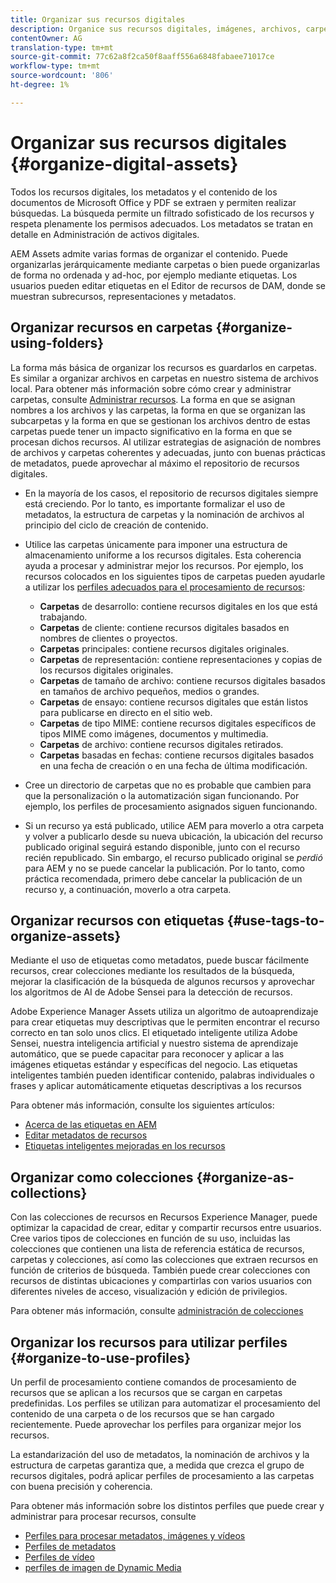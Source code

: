 ```yaml
---
title: Organizar sus recursos digitales
description: Organice sus recursos digitales, imágenes, archivos, carpetas, etc. mediante Experience Manager.
contentOwner: AG
translation-type: tm+mt
source-git-commit: 77c62a8f2ca50f8aaff556a6848fabaee71017ce
workflow-type: tm+mt
source-wordcount: '806'
ht-degree: 1%

---
```



# Organizar sus recursos digitales {#organize-digital-assets}

Todos los recursos digitales, los metadatos y el contenido de los documentos de Microsoft Office y PDF se extraen y permiten realizar búsquedas. La búsqueda permite un filtrado sofisticado de los recursos y respeta plenamente los permisos adecuados. Los metadatos se tratan en detalle en Administración de activos digitales.

AEM Assets admite varias formas de organizar el contenido. Puede organizarlas jerárquicamente mediante carpetas o bien puede organizarlas de forma no ordenada y ad-hoc, por ejemplo mediante etiquetas. Los usuarios pueden editar etiquetas en el Editor de recursos de DAM, donde se muestran subrecursos, representaciones y metadatos.

## Organizar recursos en carpetas {#organize-using-folders}

La forma más básica de organizar los recursos es guardarlos en carpetas. Es similar a organizar archivos en carpetas en nuestro sistema de archivos local. Para obtener más información sobre cómo crear y administrar carpetas, consulte [Administrar recursos](managing-assets-touch-ui.md). La forma en que se asignan nombres a los archivos y las carpetas, la forma en que se organizan las subcarpetas y la forma en que se gestionan los archivos dentro de estas carpetas puede tener un impacto significativo en la forma en que se procesan dichos recursos. Al utilizar estrategias de asignación de nombres de archivos y carpetas coherentes y adecuadas, junto con buenas prácticas de metadatos, puede aprovechar al máximo el repositorio de recursos digitales.

* En la mayoría de los casos, el repositorio de recursos digitales siempre está creciendo. Por lo tanto, es importante formalizar el uso de metadatos, la estructura de carpetas y la nominación de archivos al principio del ciclo de creación de contenido.
* Utilice las carpetas únicamente para imponer una estructura de almacenamiento uniforme a los recursos digitales. Esta coherencia ayuda a procesar y administrar mejor los recursos. Por ejemplo, los recursos colocados en los siguientes tipos de carpetas pueden ayudarle a utilizar los [perfiles adecuados para el procesamiento de recursos](processing-profiles.md):

   * **Carpetas**  de desarrollo: contiene recursos digitales en los que está trabajando.
   * **Carpetas**  de cliente: contiene recursos digitales basados en nombres de clientes o proyectos.
   * **Carpetas**  principales: contiene recursos digitales originales.
   * **Carpetas**  de representación: contiene representaciones y copias de los recursos digitales originales.
   * **Carpetas**  de tamaño de archivo: contiene recursos digitales basados en tamaños de archivo pequeños, medios o grandes.
   * **Carpetas**  de ensayo: contiene recursos digitales que están listos para publicarse en directo en el sitio web.
   * **Carpetas**  de tipo MIME: contiene recursos digitales específicos de tipos MIME como imágenes, documentos y multimedia.
   * **Carpetas**  de archivo: contiene recursos digitales retirados.
   * **Carpetas**  basadas en fechas: contiene recursos digitales basados en una fecha de creación o en una fecha de última modificación.

* Cree un directorio de carpetas que no es probable que cambien para que la personalización o la automatización sigan funcionando. Por ejemplo, los perfiles de procesamiento asignados siguen funcionando.
* Si un recurso ya está publicado, utilice AEM para moverlo a otra carpeta y volver a publicarlo desde su nueva ubicación, la ubicación del recurso publicado original seguirá estando disponible, junto con el recurso recién republicado. Sin embargo, el recurso publicado original se *perdió* para AEM y no se puede cancelar la publicación. Por lo tanto, como práctica recomendada, primero debe cancelar la publicación de un recurso y, a continuación, moverlo a otra carpeta.

## Organizar recursos con etiquetas {#use-tags-to-organize-assets}

Mediante el uso de etiquetas como metadatos, puede buscar fácilmente recursos, crear colecciones mediante los resultados de la búsqueda, mejorar la clasificación de la búsqueda de algunos recursos y aprovechar los algoritmos de AI de Adobe Sensei para la detección de recursos.

Adobe Experience Manager Assets utiliza un algoritmo de autoaprendizaje para crear etiquetas muy descriptivas que le permiten encontrar el recurso correcto en tan solo unos clics. El etiquetado inteligente utiliza Adobe Sensei, nuestra inteligencia artificial y nuestro sistema de aprendizaje automático, que se puede capacitar para reconocer y aplicar a las imágenes etiquetas estándar y específicas del negocio. Las etiquetas inteligentes también pueden identificar contenido, palabras individuales o frases y aplicar automáticamente etiquetas descriptivas a los recursos

Para obtener más información, consulte los siguientes artículos:

* [Acerca de las etiquetas en AEM](/help/sites-authoring/tags.md)
* [Editar metadatos de recursos](meta-edit.md)
* [Etiquetas inteligentes mejoradas en los recursos](enhanced-smart-tags.md)

## Organizar como colecciones {#organize-as-collections}

Con las colecciones de recursos en Recursos Experience Manager, puede optimizar la capacidad de crear, editar y compartir recursos entre usuarios. Cree varios tipos de colecciones en función de su uso, incluidas las colecciones que contienen una lista de referencia estática de recursos, carpetas y colecciones, así como las colecciones que extraen recursos en función de criterios de búsqueda.  También puede crear colecciones con recursos de distintas ubicaciones y compartirlas con varios usuarios con diferentes niveles de acceso, visualización y edición de privilegios.

Para obtener más información, consulte [administración de colecciones](managing-collections-touch-ui.md)

<!-- TBD items: add screenshots where applicable
Any hints/recommendations of when to use what method of organizing? Some examples of how organizing helps towards a better taxonomy and improved content velocity.
Add back links to blog posts by marketing?
-->

## Organizar los recursos para utilizar perfiles {#organize-to-use-profiles}

Un perfil de procesamiento contiene comandos de procesamiento de recursos que se aplican a los recursos que se cargan en carpetas predefinidas. Los perfiles se utilizan para automatizar el procesamiento del contenido de una carpeta o de los recursos que se han cargado recientemente. Puede aprovechar los perfiles para organizar mejor los recursos.

La estandarización del uso de metadatos, la nominación de archivos y la estructura de carpetas garantiza que, a medida que crezca el grupo de recursos digitales, podrá aplicar perfiles de procesamiento a las carpetas con buena precisión y coherencia.

Para obtener más información sobre los distintos perfiles que puede crear y administrar para procesar recursos, consulte

* [Perfiles para procesar metadatos, imágenes y vídeos](processing-profiles.md)
* [Perfiles de metadatos](metadata-profiles.md)
* [Perfiles de vídeo](video-profiles.md)
* [perfiles de imagen de Dynamic Media](image-profiles.md)
